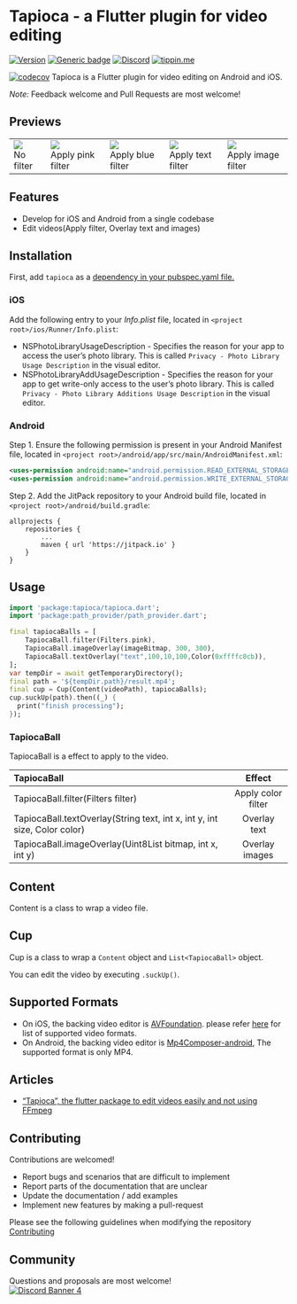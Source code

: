 # Tapioca - a Flutter plugin for video editing
[![Version](https://img.shields.io/pub/v/tapioca.svg)](https://pub.dev/packages/tapioca)
[![Generic badge](https://img.shields.io/badge/platform-android%20|%20ios%20|%20web%20-blue.svg)](https://pub.dev/packages/tapioca)
[![Discord](https://img.shields.io/discord/947061556045283348?color=%235865F2&label=chat&logo=discord&logoColor=white)](https://discord.gg/3Be9nP5cjb)
[![tippin.me](https://badgen.net/badge/%E2%9A%A1%EF%B8%8Ftippin.me/@_anharu/F0918E)](https://tippin.me/@_anharu)

[![codecov](https://codecov.io/gh/anharu2394/tapioca/branch/master/graph/badge.svg)](https://codecov.io/gh/anharu2394/tapioca)
Tapioca is a Flutter plugin for video editing on Android and iOS.

*Note:* Feedback welcome and Pull Requests are most welcome!

## Previews

<table>
    <td><img src="https://raw.githubusercontent.com/anharu2394/tapioca/master/assets/non_filter.gif"><br>No filter</td>
    <td><img src="https://raw.githubusercontent.com/anharu2394/tapioca/master/assets/pink_filter.gif"><br>Apply pink filter</td>
    <td><img src="https://raw.githubusercontent.com/anharu2394/tapioca/master/assets/blue_filter.gif"><br>Apply blue filter</td>
    <td><img src="https://raw.githubusercontent.com/anharu2394/tapioca/master/assets/text_filter.gif"><br>Apply text filter</td>
    <td><img src="https://raw.githubusercontent.com/anharu2394/tapioca/master/assets/tapioca_filter.gif"><br>Apply image filter</td>
</table>

## Features

- Develop for iOS and Android from a single codebase
- Edit videos(Apply filter, Overlay text and images)

## Installation

First, add `tapioca` as a [dependency in your pubspec.yaml file.](https://flutter.dev/docs/development/packages-and-plugins/using-packages)

### iOS

Add the following entry to your _Info.plist_ file, located in `<project root>/ios/Runner/Info.plist`:

- NSPhotoLibraryUsageDescription - Specifies the reason for your app to access the user’s photo library. This is called `Privacy - Photo Library Usage Description` in the visual editor.
- NSPhotoLibraryAddUsageDescription - Specifies the reason for your app to get write-only access to the user’s photo library. This is called `Privacy - Photo Library Additions Usage Description` in the visual editor.


### Android

Step 1. Ensure the following permission is present in your Android Manifest file, located in `<project root>/android/app/src/main/AndroidManifest.xml`:

```xml
<uses-permission android:name="android.permission.READ_EXTERNAL_STORAGE" />
<uses-permission android:name="android.permission.WRITE_EXTERNAL_STORAGE" />
```

Step 2. Add the JitPack repository to your Android build file, located in `<project root>/android/build.gradle`:

```
allprojects {
	repositories {
		...
		maven { url 'https://jitpack.io' }
	}
}

```

## Usage

```dart
import 'package:tapioca/tapioca.dart';
import 'package:path_provider/path_provider.dart';

final tapiocaBalls = [
    TapiocaBall.filter(Filters.pink),
    TapiocaBall.imageOverlay(imageBitmap, 300, 300),
    TapiocaBall.textOverlay("text",100,10,100,Color(0xffffc0cb)),
];
var tempDir = await getTemporaryDirectory();
final path = '${tempDir.path}/result.mp4';
final cup = Cup(Content(videoPath), tapiocaBalls);
cup.suckUp(path).then((_) {
  print("finish processing");
});
```

### TapiocaBall

TapiocaBall is a effect to apply to the video.

| TapiocaBall                                                               |       Effect       |
| :------------------------------------------------------------------------ | :----------------: |
| TapiocaBall.filter(Filters filter)                                        | Apply color filter |
| TapiocaBall.textOverlay(String text, int x, int y, int size, Color color) |    Overlay text    |
| TapiocaBall.imageOverlay(Uint8List bitmap, int x, int y)                  |   Overlay images   |

## Content

Content is a class to wrap a video file.

## Cup

Cup is a class to wrap a `Content` object and `List<TapiocaBall>` object.

You can edit the video by executing `.suckUp()`.


## Supported Formats

- On iOS, the backing video editor is [AVFoundation](https://developer.apple.com/documentation/avfoundation).
  please refer [here](https://developer.apple.com/documentation/avfoundation/avfiletype) for list of supported video formats.
- On Android, the backing video editor is [Mp4Composer-android](https://github.com/MasayukiSuda/Mp4Composer-android),
  The supported format is only MP4.

## Articles

- [“Tapioca”, the flutter package to edit videos easily and not using FFmpeg](https://medium.com/@anharu/tapioca-the-flutter-package-to-edit-videos-easily-and-not-using-ffmpeg-2e1a85824796)

## Contributing
Contributions are welcomed!

- Report bugs and scenarios that are difficult to implement
- Report parts of the documentation that are unclear
- Update the documentation / add examples
- Implement new features by making a pull-request

Please see the following guidelines when modifying the repository  
[Contributing](CONTRIBUTING.md)

## Community
Questions and proposals are most welcome!  
[![Discord Banner 4](https://discordapp.com/api/guilds/947061556045283348/widget.png?style=banner4)](https://discord.gg/3Be9nP5cjb)
